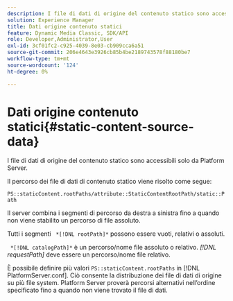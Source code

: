 ```yaml
---
description: I file di dati di origine del contenuto statico sono accessibili solo da Platform Server.
solution: Experience Manager
title: Dati origine contenuto statici
feature: Dynamic Media Classic, SDK/API
role: Developer,Administrator,User
exl-id: 3cf01fc2-c925-4039-8e03-cb909cca6a51
source-git-commit: 206e4643e3926cb85b4be2189743578f88180be7
workflow-type: tm+mt
source-wordcount: '124'
ht-degree: 0%

---
```


# Dati origine contenuto statici{#static-content-source-data}

I file di dati di origine del contenuto statico sono accessibili solo da Platform Server.

Il percorso dei file di dati di contenuto statico viene risolto come segue:

`PS::staticContent.rootPaths/attribute::StaticContentRootPath/static::Path`

Il server combina i segmenti di percorso da destra a sinistra fino a quando non viene stabilito un percorso di file assoluto.

Tutti i segmenti ` *[!DNL rootPath]*` possono essere vuoti, relativi o assoluti.

` *[!DNL catalogPath]*` è un percorso/nome file assoluto o relativo. *[!DNL requestPath]* deve essere un percorso/nome file relativo.

È possibile definire più valori `PS::staticContent.rootPaths` in [!DNL PlatformServer.conf]. Ciò consente la distribuzione dei file di dati di origine su più file system. Platform Server proverà percorsi alternativi nell’ordine specificato fino a quando non viene trovato il file di dati.
